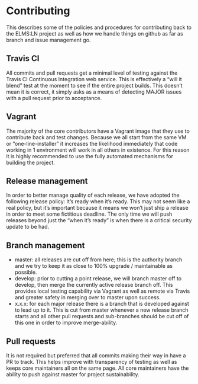 # Contributing
This describes some of the policies and procedures for contributing back to the ELMS:LN project as well as how we handle things on github as far as branch and issue management go.

## Travis CI
All commits and pull requests get a minimal level of testing against the Travis CI Continuous Integration web service. This is effectively a “will it blend” test at the moment to see if the entire project builds. This doesn’t mean it is correct, it simply asks as a means of detecting MAJOR issues with a pull request prior to acceptance.

## Vagrant
The majority of the core contributors have a Vagrant image that they use to contribute back and test changes. Because we all start from the same VM or “one-line-installer” it increases the likelihood immediately that code working in 1 environment will work in all others in existence. For this reason it is highly recommended to use the fully automated mechanisms for building the project.

## Release management
In order to better manage quality of each release, we have adopted the following release policy: It’s ready when it’s ready. This may not seem like a real policy, but it’s important because it means we won’t just ship a release in order to meet some fictitious deadline. The only time we will push releases beyond just the “when it’s ready” is when there is a critical security update to be had.

## Branch management
- master: all releases are cut off from here; this is the authority branch and we try to keep it as close to 100% upgrade / maintainable as possible.
- develop: prior to cutting a point release, we will branch master off to develop, then merge the currently active release branch off. This provides local testing capability via Vagrant as well as remote via Travis and greater safety in merging over to master upon success. 
- x.x.x: for each major release there is a branch that is developed against to lead up to it. This is cut from master whenever a new release branch starts and all other pull requests and sub-branches should be cut off of this one in order to improve merge-ability.

## Pull requests
It is not required but preferred that all commits making their way in have a PR to track. This helps improve with transparency of testing as well as keeps core maintainers all on the same page. All core maintainers have the ability to push against master for project sustainability.
